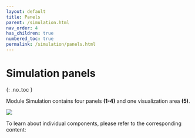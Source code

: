 ```yaml
---
layout: default
title: Panels
parent: /simulation.html
nav_order: 4
has_children: true
numbered_toc: true
permalink: /simulation/panels.html
---
```


# Simulation panels
{: .no_toc }

Module Simulation contains four panels **(1-4)** and one visualization area **(5)**.

<a class="plain" href="../assets/images/gui/panel-simulation.png"><img src="../assets/images/gui/panel-simulation.png" /></a>

To learn about individual components, please refer to the corresponding content:


